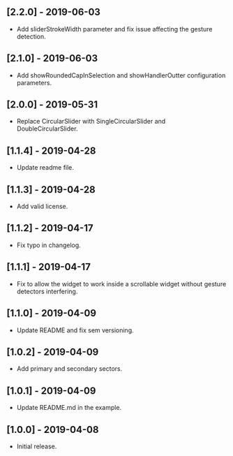 ## [2.2.0] - 2019-06-03

- Add sliderStrokeWidth parameter and fix issue affecting the gesture detection.

## [2.1.0] - 2019-06-03

- Add showRoundedCapInSelection and showHandlerOutter configuration parameters.

## [2.0.0] - 2019-05-31

- Replace CircularSlider with SingleCircularSlider and DoubleCircularSlider.

## [1.1.4] - 2019-04-28

- Update readme file.

## [1.1.3] - 2019-04-28

- Add valid license.

## [1.1.2] - 2019-04-17

- Fix typo in changelog.

## [1.1.1] - 2019-04-17

- Fix to allow the widget to work inside a scrollable widget without gesture detectors interfering.

## [1.1.0] - 2019-04-09

- Update README and fix sem versioning.

## [1.0.2] - 2019-04-09

- Add primary and secondary sectors.

## [1.0.1] - 2019-04-09

- Update README.md in the example.

## [1.0.0] - 2019-04-08

- Initial release.
